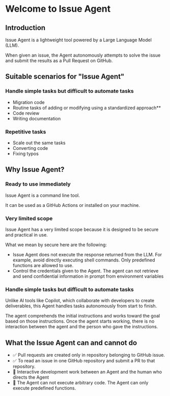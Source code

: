 # Welcome to Issue Agent

## Introduction

Issue Agent is a lightweight tool powered by a Large Language Model (LLM).

When given an issue, the Agent autonomously attempts to solve the issue and submit the results as a Pull Request on GitHub.


## Suitable scenarios for "Issue Agent"

### Handle simple tasks but difficult to automate tasks
- Migration code
- Routine tasks of adding or modifying using a standardized approach**
- Code review
- Writing documentation


### Repetitive tasks
- Scale out the same tasks
- Converting code
- Fixing typos


## Why Issue Agent?

### Ready to use immediately

Issue Agent is a command line tool. 

It can be used as a GitHub Actions or installed on your machine.


### Very limited scope

Issue Agent has a very limited scope because it is designed to be secure and practical in use.

What we mean by secure here are the following:

* Issue Agent does not execute the response returned from the LLM. For example, avoid directly executing shell commands. Only predefined functions are allowed to use.
* Control the credentials given to the Agent. The agent can not retrieve and send confidential information in prompt from environment variables


### Handle simple tasks but difficult to automate tasks

Unlike AI tools like Copilot, which collaborate with developers to create deliverables,
this Agent handles tasks autonomously from start to finish.

The agent comprehends the initial instructions and works toward the goal based on those instructions.
Once the agent starts working, there is no interaction between the agent and the person who gave the instructions. 


## What the Issue Agent can and cannot do

* ✅ Pull requests are created only in repository belonging to GitHub issue.
* ✅ To read an issue in one GitHub repository and submit a PR to that repository.
* 🚫 Interactive development work between an Agent and the human who directs the Agent
* 🚫 The Agent can not execute arbitrary code. The Agent can only execute predefined functions.
